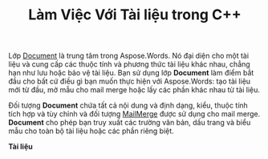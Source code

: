 ﻿---
title: Làm Việc Với Tài liệu trong C++
second_title: Aspose.Words cho C++
articleTitle: Làm Việc Với Tài liệu
linktitle: Làm Việc Với Tài liệu
type: docs
description: "Lớp `Document` cung cấp các thuộc tính và phương thức tài liệu khác nhau bằng cách sử dụng C++. Bạn sử dụng lớp `Document` làm điểm bắt đầu cho bất cứ điều gì bạn muốn thực hiện với Aspose.Words cho C++. Đối tượng `Document` có thể được lưu vào tệp hoặc luồng và cũng có thể được gửi đến trình duyệt."
weight: 40
url: /vi/cpp/working-with-document/
---

Lớp [Document](https://reference.aspose.com/words/cpp/aspose.words/document/) là trung tâm trong Aspose.Words. Nó đại diện cho một tài liệu và cung cấp các thuộc tính và phương thức tài liệu khác nhau, chẳng hạn như lưu hoặc bảo vệ tài liệu. Bạn sử dụng lớp **Document** làm điểm bắt đầu cho bất cứ điều gì bạn muốn thực hiện với Aspose.Words: tạo tài liệu mới từ đầu, mở mẫu cho mail merge hoặc lấy các phần khác nhau từ tài liệu.

Đối tượng **Document** chứa tất cả nội dung và định dạng, kiểu, thuộc tính tích hợp và tùy chỉnh và đối tượng [MailMerge](https://reference.aspose.com/words/cpp/aspose.words.mailmerging/mailmerge/) được sử dụng cho mail merge. **Document** cho phép bạn truy xuất các trường văn bản, dấu trang và biểu mẫu cho toàn bộ tài liệu hoặc các phần riêng biệt.

**Tài liệu**
